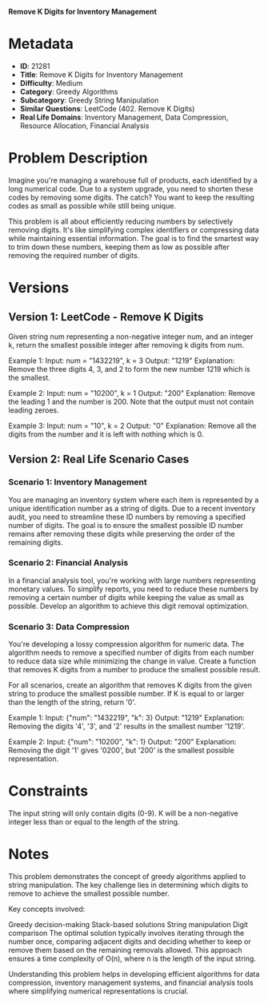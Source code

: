 **Remove K Digits for Inventory Management**

# Metadata

- **ID**: 21281
- **Title**: Remove K Digits for Inventory Management
- **Difficulty**: Medium
- **Category**: Greedy Algorithms
- **Subcategory**: Greedy String Manipulation
- **Similar Questions**: LeetCode (402. Remove K Digits)
- **Real Life Domains**: Inventory Management, Data Compression, Resource Allocation, Financial Analysis

# Problem Description

Imagine you're managing a warehouse full of products, each identified by a long numerical code. Due to a system upgrade, you need to shorten these codes by removing some digits. The catch? You want to keep the resulting codes as small as possible while still being unique.

This problem is all about efficiently reducing numbers by selectively removing digits. It's like simplifying complex identifiers or compressing data while maintaining essential information. The goal is to find the smartest way to trim down these numbers, keeping them as low as possible after removing the required number of digits.

# Versions

## Version 1: LeetCode - Remove K Digits

Given string num representing a non-negative integer num, and an integer k, return the smallest possible integer after removing k digits from num.

Example 1:
Input: num = "1432219", k = 3
Output: "1219"
Explanation: Remove the three digits 4, 3, and 2 to form the new number 1219 which is the smallest.

Example 2:
Input: num = "10200", k = 1
Output: "200"
Explanation: Remove the leading 1 and the number is 200. Note that the output must not contain leading zeroes.

Example 3:
Input: num = "10", k = 2
Output: "0"
Explanation: Remove all the digits from the number and it is left with nothing which is 0.

## Version 2: Real Life Scenario Cases

### Scenario 1: Inventory Management

You are managing an inventory system where each item is represented by a unique identification number as a string of digits. Due to a recent inventory audit, you need to streamline these ID numbers by removing a specified number of digits. The goal is to ensure the smallest possible ID number remains after removing these digits while preserving the order of the remaining digits.

### Scenario 2: Financial Analysis

In a financial analysis tool, you're working with large numbers representing monetary values. To simplify reports, you need to reduce these numbers by removing a certain number of digits while keeping the value as small as possible. Develop an algorithm to achieve this digit removal optimization.

### Scenario 3: Data Compression

You're developing a lossy compression algorithm for numeric data. The algorithm needs to remove a specified number of digits from each number to reduce data size while minimizing the change in value. Create a function that removes K digits from a number to produce the smallest possible result.

For all scenarios, create an algorithm that removes K digits from the given string to produce the smallest possible number. If K is equal to or larger than the length of the string, return '0'.

Example 1:
Input: {"num": "1432219", "k": 3}
Output: "1219"
Explanation: Removing the digits '4', '3', and '2' results in the smallest number '1219'.

Example 2:
Input: {"num": "10200", "k": 1}
Output: "200"
Explanation: Removing the digit '1' gives '0200', but '200' is the smallest possible representation.

# Constraints

The input string will only contain digits (0-9).
K will be a non-negative integer less than or equal to the length of the string.

# Notes

This problem demonstrates the concept of greedy algorithms applied to string manipulation. The key challenge lies in determining which digits to remove to achieve the smallest possible number.

Key concepts involved:

Greedy decision-making
Stack-based solutions
String manipulation
Digit comparison
The optimal solution typically involves iterating through the number once, comparing adjacent digits and deciding whether to keep or remove them based on the remaining removals allowed. This approach ensures a time complexity of O(n), where n is the length of the input string.

Understanding this problem helps in developing efficient algorithms for data compression, inventory management systems, and financial analysis tools where simplifying numerical representations is crucial.
